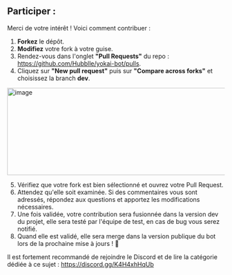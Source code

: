 ## Participer :
Merci de votre intérêt ! Voici comment contribuer :

1. **Forkez** le dépôt.
2. **Modifiez** votre fork à votre guise.
3. Rendez-vous dans l'onglet **"Pull Requests"** du repo : https://github.com/Hubblle/yokai-bot/pulls.
4. Cliquez sur **"New pull request"** puis sur **"Compare across forks"** et choisissez la branch **dev**.
<img width="1537" height="202" alt="image" src="https://github.com/user-attachments/assets/53660fcf-92e9-4042-9029-085f75d30396" />


5. Vérifiez que votre fork est bien sélectionné et ouvrez votre Pull Request.
6. Attendez qu'elle soit examinée. Si des commentaires vous sont adressés, répondez aux questions et apportez les modifications nécessaires.
7. Une fois validée, votre contribution sera fusionnée dans la version dev du projet, elle sera testé par l'équipe de test, en cas de bug vous serez notifié.
8. Quand elle est validé, elle sera merge dans la version publique du bot lors de la prochaine mise à jours ! 🎉

Il est fortement recommandé de rejoindre le Discord et de lire la catégorie dédiée à ce sujet : https://discord.gg/K4H4xhHqUb

